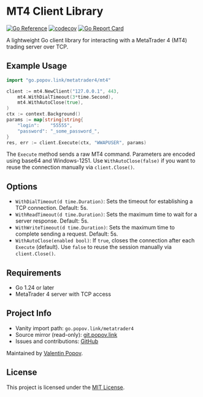 # MT4 Client Library

[![Go Reference](https://pkg.go.dev/badge/go.popov.link/metatrader4.svg)](https://pkg.go.dev/go.popov.link/metatrader4)
[![codecov](https://codecov.io/gh/valentineus/go-metatrader4/graph/badge.svg?token=6ZE32TQERQ)](https://codecov.io/gh/valentineus/go-metatrader4)
[![Go Report Card](https://goreportcard.com/badge/go.popov.link/metatrader4)](https://goreportcard.com/report/go.popov.link/metatrader4)

A lightweight Go client library for interacting with a MetaTrader 4 (MT4) trading server over TCP.

## Example Usage

```go
import "go.popov.link/metatrader4/mt4"

client := mt4.NewClient("127.0.0.1", 443,
    mt4.WithDialTimeout(3*time.Second),
    mt4.WithAutoClose(true),
)
ctx := context.Background()
params := map[string]string{
    "login":    "55555",
    "password": "_some_password_",
}
res, err := client.Execute(ctx, "WWAPUSER", params)
```

The `Execute` method sends a raw MT4 command. Parameters are encoded using base64 and Windows-1251.
Use `WithAutoClose(false)` if you want to reuse the connection manually via `client.Close()`.

## Options

- `WithDialTimeout(d time.Duration)`: Sets the timeout for establishing a TCP connection. Default: 5s.
- `WithReadTimeout(d time.Duration)`: Sets the maximum time to wait for a server response. Default: 5s.
- `WithWriteTimeout(d time.Duration)`: Sets the maximum time to complete sending a request. Default: 5s.
- `WithAutoClose(enabled bool)`: If `true`, closes the connection after each `Execute` (default). Use `false` to reuse the session manually via `client.Close()`.

## Requirements

- Go 1.24 or later
- MetaTrader 4 server with TCP access

## Project Info

- Vanity import path: `go.popov.link/metatrader4`
- Source mirror (read-only): [git.popov.link](https://git.popov.link/go-metatrader4/)
- Issues and contributions: [GitHub](https://github.com/valentineus/go-metatrader4/issues)

Maintained by [Valentin Popov](mailto:valentin@popov.link).

## License

This project is licensed under the [MIT License](LICENSE.txt).
